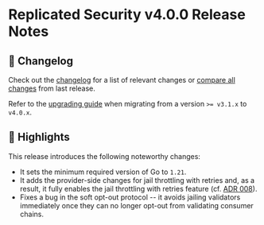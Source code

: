 # Replicated Security v4.0.0 Release Notes

## 📝 Changelog
Check out the [changelog](https://github.com/cosmos/interchain-security/blob/v4.0.0/CHANGELOG.md) for a list of relevant changes or [compare all changes](https://github.com/cosmos/interchain-security/compare/v3.3.0...v4.0.0) from last release.

<!-- Add the following line for major releases -->
Refer to the [upgrading guide](https://github.com/cosmos/interchain-security/blob/release/v4.0.x/UPGRADING.md) when migrating 
from a version `>= v3.1.x` to `v4.0.x`.

## 🚀 Highlights

This release introduces the following noteworthy changes:

- It sets the minimum required version of Go to `1.21`.
- It adds the provider-side changes for jail throttling with retries and, as a result, it fully enables the jail throttling with retries feature (cf. [ADR 008](https://github.com/cosmos/interchain-security/blob/release/v3.2.x/docs/docs/adrs/adr-008-throttle-retries.md)).
- Fixes a bug in the soft opt-out protocol -- it avoids jailing validators immediately once they can no longer opt-out from validating consumer chains.

